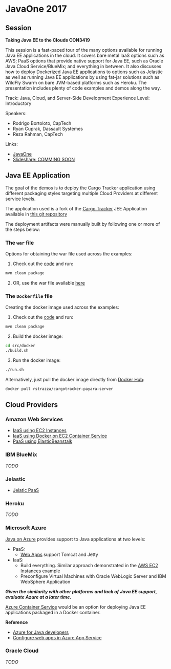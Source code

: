 

# JavaOne 2017

## Session

**Taking Java EE to the Clouds CON3419**

This session is a fast-paced tour of the many options available for running Java EE applications in
the cloud. It covers bare metal IaaS options such as AWS; PaaS options that provide native support
for Java EE, such as Oracle Java Cloud Service/BlueMix; and everything in between. It also discusses
how to deploy Dockerized Java EE applications to options such as Jelastic as well as running Java EE
applications by using fat-jar solutions such as WildFly Swarm on bare JVM-based platforms such as Heroku.
The presentation includes plenty of code examples and demos along the way.

Track:  Java, Cloud, and Server-Side Development
Experience Level:  Introductory

Speakers:

* Rodrigo Bortoloto, CapTech
* Ryan Cuprak, Dassault Systemes
* Reza Rahman, CapTech

Links:
* [JavaOne](https://events.rainfocus.com/catalog/oracle/oow17/catalogjavaone17?search=Con3419)
* [Slideshare: COMMING SOON]()

## Java EE Application

The goal of the demos is to deploy the Cargo Tracker application using different packaging styles targeting multiple Cloud Providers at different service levels.

The application used is a fork of the [Cargo Tracker](http://cargotracker.java.net) JEE Application available in [this git repository](https://github.com/rstrazza/cargotracker)

The deployment artifacts were manually built by following one or more of the steps below:

### The ``war`` file

Options for obtaining the war file used across the examples:

1. Check out the [code](https://github.com/rstrazza/cargotracker) and run:
```bash
mvn clean package
```

2. OR, use the war file available [here](https://github.com/rstrazza/cargotracker-war)

### The ``Dockerfile`` file

Creating the docker image used across the examples:

1. Check out the [code](https://github.com/rstrazza/cargotracker) and run:
```bash
mvn clean package
```
2. Build the docker image:
```bash
cd src/docker
./build.sh
```
3. Run the docker image:
```bash
./run.sh
```

Alternatively, just pull the docker image directly from [Docker Hub](https://hub.docker.com/r/rstrazza/cargotracker-payara-server/):
```bash
docker pull rstrazza/cargotracker-payara-server
```

## Cloud Providers

### Amazon Web Services

* [IaaS using EC2 Instances](aws/ec2/README.md)
* [IaaS using Docker on EC2 Container Service](aws/ecs/README.md)
* [PaaS using ElasticBeanstalk](aws/elasticbeanstalk/README.md)

### IBM BlueMix

*TODO*

### Jelastic

* [Jelatic PaaS](jelastic/README.md)

### Heroku

*TODO*

### Microsoft Azure

[Java on Azure](https://azure.microsoft.com/en-us/develop/java/) provides support to Java applications at two levels:

* PaaS:
  * [Web Apps](https://azure.microsoft.com/en-us/services/app-service/web/) support Tomcat and Jetty
* IaaS:
  * Build everything. Similar approach demonstrated in the [AWS EC2 Instances](aws/ec2/README.md) example
  * Preconfigure Virtual Machines with Oracle WebLogic Server and IBM WebSphere Application

***Given the similarity with other platforms and lack of Java EE support, evaluate Azure at a later time.***

[Azure Container Service](https://azuremarketplace.microsoft.com/en-us/marketplace/apps/microsoft.acs) would be an option for deploying Java EE applications packaged in a Docker container.

**Reference**

* [Azure for Java developers](https://docs.microsoft.com/en-us/java/azure/)
* [Configure web apps in Azure App Service](https://docs.microsoft.com/en-us/azure/app-service-web/web-sites-java-custom-upload)

### Oracle Cloud

*TODO*
